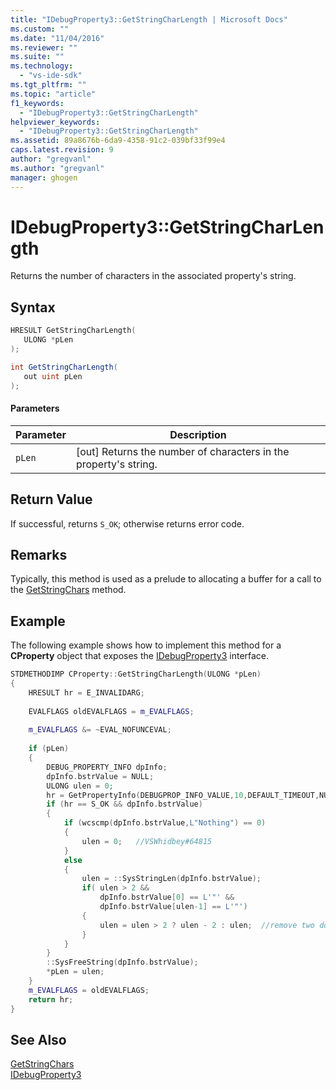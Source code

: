```yaml
---
title: "IDebugProperty3::GetStringCharLength | Microsoft Docs"
ms.custom: ""
ms.date: "11/04/2016"
ms.reviewer: ""
ms.suite: ""
ms.technology: 
  - "vs-ide-sdk"
ms.tgt_pltfrm: ""
ms.topic: "article"
f1_keywords: 
  - "IDebugProperty3::GetStringCharLength"
helpviewer_keywords: 
  - "IDebugProperty3::GetStringCharLength"
ms.assetid: 89a8676b-6da9-4358-91c2-039bf33f99e4
caps.latest.revision: 9
author: "gregvanl"
ms.author: "gregvanl"
manager: ghogen
---
```

# IDebugProperty3::GetStringCharLength
Returns the number of characters in the associated property's string.  
  
## Syntax  
  
```cpp  
HRESULT GetStringCharLength(  
   ULONG *pLen  
);  
```  
  
```csharp  
int GetStringCharLength(  
   out uint pLen  
);  
```  
  
#### Parameters  
  
|Parameter|Description|  
|---------------|-----------------|  
|`pLen`|[out] Returns the number of characters in the property's string.|  
  
## Return Value  
 If successful, returns `S_OK`; otherwise returns error code.  
  
## Remarks  
 Typically, this method is used as a prelude to allocating a buffer for a call to the [GetStringChars](../../../extensibility/debugger/reference/idebugproperty3-getstringchars.md) method.  
  
## Example  
 The following example shows how to implement this method for a **CProperty** object that exposes the [IDebugProperty3](../../../extensibility/debugger/reference/idebugproperty3.md) interface.  
  
```cpp  
STDMETHODIMP CProperty::GetStringCharLength(ULONG *pLen)  
{  
    HRESULT hr = E_INVALIDARG;  
  
    EVALFLAGS oldEVALFLAGS = m_EVALFLAGS;  
  
    m_EVALFLAGS &= ~EVAL_NOFUNCEVAL;  
  
    if (pLen)  
    {  
        DEBUG_PROPERTY_INFO dpInfo;  
        dpInfo.bstrValue = NULL;  
        ULONG ulen = 0;  
        hr = GetPropertyInfo(DEBUGPROP_INFO_VALUE,10,DEFAULT_TIMEOUT,NULL,0,&dpInfo);  
        if (hr == S_OK && dpInfo.bstrValue)  
        {  
            if (wcscmp(dpInfo.bstrValue,L"Nothing") == 0)  
            {  
                ulen = 0;   //VSWhidbey#64815  
            }  
            else  
            {  
                ulen = ::SysStringLen(dpInfo.bstrValue);  
                if( ulen > 2 &&  
                    dpInfo.bstrValue[0] == L'"' &&  
                    dpInfo.bstrValue[ulen-1] == L'"')  
                {                      
                    ulen = ulen > 2 ? ulen - 2 : ulen;  //remove two double quotes  
                }  
            }  
        }  
        ::SysFreeString(dpInfo.bstrValue);  
        *pLen = ulen;  
    }  
    m_EVALFLAGS = oldEVALFLAGS;  
    return hr;  
}  
```  
  
## See Also  
 [GetStringChars](../../../extensibility/debugger/reference/idebugproperty3-getstringchars.md)   
 [IDebugProperty3](../../../extensibility/debugger/reference/idebugproperty3.md)